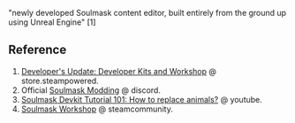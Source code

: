 "newly developed Soulmask content editor, built entirely from the ground up using Unreal Engine" [1]

## Reference

1. [Developer's Update: Developer Kits and Workshop](https://store.steampowered.com/news/app/2646460/view/4286950670136070043) @ store.steampowered.
2. Official [Soulmask Modding](https://discord.com/invite/ucmMxeWHpZ) @ discord.
3. [Soulmask Devkit Tutorial 101: How to replace animals?](https://www.youtube.com/watch?v=a7bYr4DS_aQ) @ youtube.
4. [Soulmask Workshop](https://steamcommunity.com/app/2646460/workshop/) @ steamcommunity.
